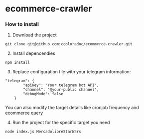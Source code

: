 # ecommerce-crawler

### How to install

1. Download the project
```
git clone git@github.com:ccoloradoc/ecommerce-crawler.git
```

2. Install depencendies
```
npm install
```

3. Replace configuration file with your telegram information:
```
"telegram": {
		"apiKey": "Your telegram bot API",
		"channel": "@your-public channel",
		"debugMode": false
	}
```
You can also modify the target details like cronjob frequency and ecommerce query

4. Run the project for the specific target you need
```
node index.js MercadolibreStarWars
```
